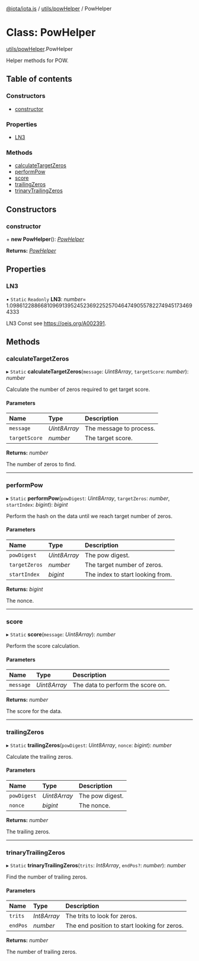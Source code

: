[@iota/iota.js](../README.md) / [utils/powHelper](../modules/utils_powhelper.md) / PowHelper

# Class: PowHelper

[utils/powHelper](../modules/utils_powhelper.md).PowHelper

Helper methods for POW.

## Table of contents

### Constructors

- [constructor](utils_powhelper.powhelper.md#constructor)

### Properties

- [LN3](utils_powhelper.powhelper.md#ln3)

### Methods

- [calculateTargetZeros](utils_powhelper.powhelper.md#calculatetargetzeros)
- [performPow](utils_powhelper.powhelper.md#performpow)
- [score](utils_powhelper.powhelper.md#score)
- [trailingZeros](utils_powhelper.powhelper.md#trailingzeros)
- [trinaryTrailingZeros](utils_powhelper.powhelper.md#trinarytrailingzeros)

## Constructors

### constructor

\+ **new PowHelper**(): [*PowHelper*](utils_powhelper.powhelper.md)

**Returns:** [*PowHelper*](utils_powhelper.powhelper.md)

## Properties

### LN3

▪ `Static` `Readonly` **LN3**: *number*= 1.098612288668109691395245236922525704647490557822749451734694333

LN3 Const see https://oeis.org/A002391.

## Methods

### calculateTargetZeros

▸ `Static` **calculateTargetZeros**(`message`: *Uint8Array*, `targetScore`: *number*): *number*

Calculate the number of zeros required to get target score.

#### Parameters

| Name | Type | Description |
| :------ | :------ | :------ |
| `message` | *Uint8Array* | The message to process. |
| `targetScore` | *number* | The target score. |

**Returns:** *number*

The number of zeros to find.

___

### performPow

▸ `Static` **performPow**(`powDigest`: *Uint8Array*, `targetZeros`: *number*, `startIndex`: *bigint*): *bigint*

Perform the hash on the data until we reach target number of zeros.

#### Parameters

| Name | Type | Description |
| :------ | :------ | :------ |
| `powDigest` | *Uint8Array* | The pow digest. |
| `targetZeros` | *number* | The target number of zeros. |
| `startIndex` | *bigint* | The index to start looking from. |

**Returns:** *bigint*

The nonce.

___

### score

▸ `Static` **score**(`message`: *Uint8Array*): *number*

Perform the score calculation.

#### Parameters

| Name | Type | Description |
| :------ | :------ | :------ |
| `message` | *Uint8Array* | The data to perform the score on. |

**Returns:** *number*

The score for the data.

___

### trailingZeros

▸ `Static` **trailingZeros**(`powDigest`: *Uint8Array*, `nonce`: *bigint*): *number*

Calculate the trailing zeros.

#### Parameters

| Name | Type | Description |
| :------ | :------ | :------ |
| `powDigest` | *Uint8Array* | The pow digest. |
| `nonce` | *bigint* | The nonce. |

**Returns:** *number*

The trailing zeros.

___

### trinaryTrailingZeros

▸ `Static` **trinaryTrailingZeros**(`trits`: *Int8Array*, `endPos?`: *number*): *number*

Find the number of trailing zeros.

#### Parameters

| Name | Type | Description |
| :------ | :------ | :------ |
| `trits` | *Int8Array* | The trits to look for zeros. |
| `endPos` | *number* | The end position to start looking for zeros. |

**Returns:** *number*

The number of trailing zeros.

